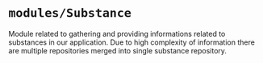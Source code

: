 # `modules/Substance`

Module related to gathering and providing informations related to substances in our application. Due to high complexity of information there are multiple repositories merged into single substance repository.
